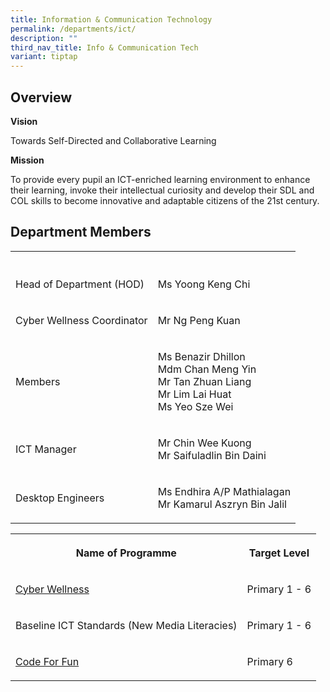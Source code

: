 ```yaml
---
title: Information & Communication Technology
permalink: /departments/ict/
description: ""
third_nav_title: Info & Communication Tech
variant: tiptap
---
```

<h2>Overview</h2>
<p><strong>Vision</strong>
</p>
<p>Towards Self-Directed and Collaborative Learning</p>
<p><strong>Mission</strong>
</p>
<p>To provide every pupil an ICT-enriched learning environment to enhance
their learning, invoke their intellectual curiosity and develop their SDL
and COL skills to become innovative and adaptable citizens of the 21st&nbsp;century.</p>
<h2>Department Members</h2>
<table style="minWidth: 50px">
<colgroup>
<col>
<col>
</colgroup>
<tbody>
<tr>
<th rowspan="1" colspan="1">
<p></p>
</th>
<th rowspan="1" colspan="1">
<p></p>
</th>
</tr>
<tr>
<td rowspan="1" colspan="1">
<p>Head of Department (HOD)</p>
</td>
<td rowspan="1" colspan="1">
<p>Ms Yoong Keng Chi</p>
</td>
</tr>
<tr>
<td rowspan="1" colspan="1">
<p>Cyber Wellness Coordinator</p>
</td>
<td rowspan="1" colspan="1">
<p>Mr Ng Peng Kuan</p>
</td>
</tr>
<tr>
<td rowspan="1" colspan="1">
<p>Members</p>
</td>
<td rowspan="1" colspan="1">
<p>Ms Benazir Dhillon
<br>Mdm Chan Meng Yin
<br>Mr Tan Zhuan Liang
<br>Mr Lim Lai Huat
<br>Ms Yeo Sze Wei</p>
</td>
</tr>
<tr>
<td rowspan="1" colspan="1">
<p>ICT Manager</p>
</td>
<td rowspan="1" colspan="1">
<p>Mr Chin Wee Kuong
<br>Mr Saifuladlin Bin Daini</p>
</td>
</tr>
<tr>
<td rowspan="1" colspan="1">
<p>Desktop Engineers</p>
</td>
<td rowspan="1" colspan="1">
<p>Ms Endhira A/P Mathialagan
<br>Mr Kamarul Aszryn Bin Jalil</p>
</td>
</tr>
</tbody>
</table>
<table style="minWidth: 50px">
<colgroup>
<col>
<col>
</colgroup>
<tbody>
<tr>
<th rowspan="1" colspan="1">
<p>Name of Programme</p>
</th>
<th rowspan="1" colspan="1">
<p>Target Level</p>
</th>
</tr>
<tr>
<td rowspan="1" colspan="1">
<p><a href="/departments/info-and-communication-tech/cyber" rel="noopener noreferrer nofollow" target="_blank">Cyber Wellness</a>
</p>
</td>
<td rowspan="1" colspan="1">
<p>Primary 1 - 6</p>
</td>
</tr>
<tr>
<td rowspan="1" colspan="1">
<p>Baseline ICT Standards (New Media Literacies)</p>
</td>
<td rowspan="1" colspan="1">
<p>Primary 1 - 6</p>
</td>
</tr>
<tr>
<td rowspan="1" colspan="1">
<p><a href="/departments/info-and-communication-tech/cff" rel="noopener noreferrer nofollow" target="_blank">Code For Fun</a>
</p>
</td>
<td rowspan="1" colspan="1">
<p>Primary 6</p>
</td>
</tr>
</tbody>
</table>
<p></p>